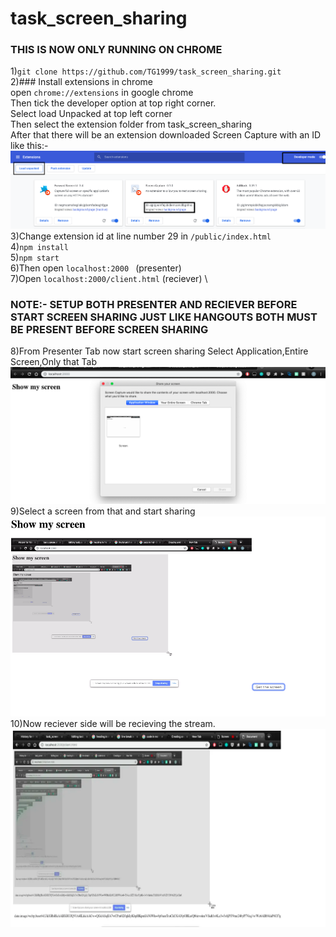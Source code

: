 # task_screen_sharing
### THIS IS NOW ONLY RUNNING ON CHROME
1)```git clone https://github.com/TG1999/task_screen_sharing.git``` \
2)### Install extensions in chrome \
open ```chrome://extensions``` in google chrome \
Then tick the developer option at top right corner. \
Select load Unpacked at top left corner \
Then select the extension folder from task_screen_sharing \
After that there will be an extension downloaded Screen Capture with an ID like this:- \
![picture](img.png)
3)Change extension id at line number 29 in ```/public/index.html``` \
4)```npm install``` \
5)```npm start``` \
6)Then open ```localhost:2000 ``` (presenter) \
7)Open ```localhost:2000/client.html``` (reciever) \
### NOTE:- SETUP BOTH PRESENTER AND RECIEVER BEFORE START SCREEN SHARING JUST LIKE HANGOUTS BOTH MUST BE PRESENT BEFORE SCREEN SHARING
8)From Presenter Tab now start screen sharing Select Application,Entire Screen,Only that Tab \
![picture](img1.png)
9)Select a screen from that and start sharing<br>
![picture](img2.png)
10)Now reciever side will be recieving the stream.
![picture](img4.png)
